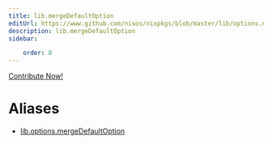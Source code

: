 ```yaml
---
title: lib.mergeDefaultOption
editUrl: https://www.github.com/nixos/nixpkgs/blob/master/lib/options.nix#L234C24
description: lib.mergeDefaultOption
sidebar:

    order: 8
---
```


<a href="https://www.github.com/nixos/nixpkgs/blob/master/lib/options.nix#L234C24">Contribute Now!</a>


# Aliases

- [lib.options.mergeDefaultOption](reference/lib/options/lib-options-mergeDefaultOption)


